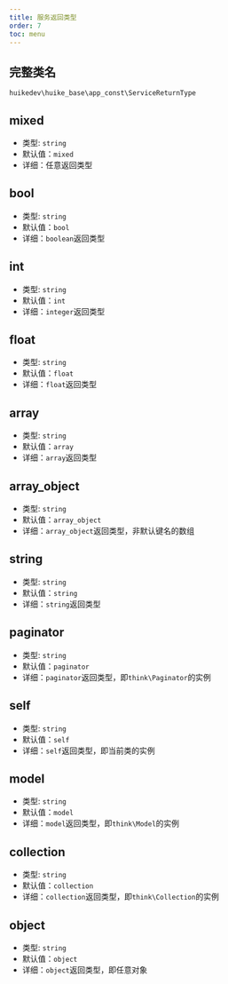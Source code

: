 ```yaml
---
title: 服务返回类型
order: 7
toc: menu
---
```


## 完整类名

`huikedev\huike_base\app_const\ServiceReturnType`

## mixed

- 类型: `string`
- 默认值：`mixed`
- 详细：任意返回类型

## bool

- 类型: `string`
- 默认值：`bool`
- 详细：`boolean`返回类型

## int

- 类型: `string`
- 默认值：`int`
- 详细：`integer`返回类型

## float

- 类型: `string`
- 默认值：`float`
- 详细：`float`返回类型

## array

- 类型: `string`
- 默认值：`array`
- 详细：`array`返回类型

## array_object

- 类型: `string`
- 默认值：`array_object`
- 详细：`array_object`返回类型，非默认键名的数组

## string

- 类型: `string`
- 默认值：`string`
- 详细：`string`返回类型

## paginator

- 类型: `string`
- 默认值：`paginator`
- 详细：`paginator`返回类型，即`think\Paginator`的实例

## self

- 类型: `string`
- 默认值：`self`
- 详细：`self`返回类型，即当前类的实例

## model

- 类型: `string`
- 默认值：`model`
- 详细：`model`返回类型，即`think\Model`的实例

## collection

- 类型: `string`
- 默认值：`collection`
- 详细：`collection`返回类型，即`think\Collection`的实例

## object

- 类型: `string`
- 默认值：`object`
- 详细：`object`返回类型，即任意对象
